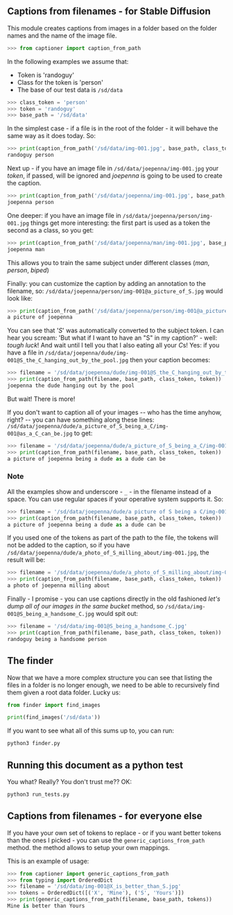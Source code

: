 ## Captions from filenames - for Stable Diffusion

This module creates captions from images in a folder based on
the folder names and the name of the image file.

```python
>>> from captioner import caption_from_path

```

In the following examples we assume that:

 - Token is 'randoguy'
 - Class for the token is 'person'
 - The base of our test data is `/sd/data`

```py
>>> class_token = 'person'
>>> token = 'randoguy'
>>> base_path = '/sd/data'

```

In the simplest case - if a file is in the root of the folder -
it will behave the same way as it does today. So:

```py
>>> print(caption_from_path('/sd/data/img-001.jpg', base_path, class_token, token))
randoguy person

```

Next up - if you have an image file in `/sd/data/joepenna/img-001.jpg` your *token*, if
passed, will be ignored and *joepenna* is going to be used to create the caption.

```py
>>> print(caption_from_path('/sd/data/joepenna/img-001.jpg', base_path, class_token, token))
joepenna person

```
One deeper: if you have an image file in `/sd/data/joepenna/person/img-001.jpg` things get
more interesting: the first part is used as a token the second as a class, so you get:

```py
>>> print(caption_from_path('/sd/data/joepenna/man/img-001.jpg', base_path, class_token, token))
joepenna man

```
This allows you to train the same subject under different classes (*man*, *person*, *biped*)

Finally: you can customize the caption by adding an annotation to the filename, so:
`/sd/data/joepenna/person/img-001@a_picture_of_S.jpg` would look like:

```py
>>> print(caption_from_path('/sd/data/joepenna/person/img-001@a_picture_of_S.jpg', base_path, class_token, token))
a picture of joepenna

```

You can see that '*S*' was automatically converted to the subject token. I can hear you scream: 'But what if I
want to have an "S" in my caption?' - well: *tough luck*! And wait until I tell you that I also eating all your
*C*s! Yes: if you have a file in `/sd/data/joepenna/dude/img-001@S_the_C_hanging_out_by_the_pool.jpg` then
your caption becomes:

```py
>>> filename = '/sd/data/joepenna/dude/img-001@S_the_C_hanging_out_by_the_pool.jpg'
>>> print(caption_from_path(filename, base_path, class_token, token))
joepenna the dude hanging out by the pool

```

But wait! There is more!

If you don't want to caption all of your images -- who has the time anyhow, right? -- you can have
something along these lines: `/sd/data/joepenna/dude/a_picture_of_S_being_a_C/img-001@as_a_C_can_be.jpg` to get:

```py
>>> filename = '/sd/data/joepenna/dude/a_picture_of_S_being_a_C/img-001@as_a_C_can_be.jpg'
>>> print(caption_from_path(filename, base_path, class_token, token))
a picture of joepenna being a dude as a dude can be

```

### Note
All the examples show and underscore - `_` - in the filename instead of a space. You can use
regular spaces if your operative system supports it. So:

```py
>>> filename = '/sd/data/joepenna/dude/a picture of S being a C/img-001@as a C can be.jpg'
>>> print(caption_from_path(filename, base_path, class_token, token))
a picture of joepenna being a dude as a dude can be

```



If you used one of the tokens as part of the path to the file, the tokens will not be added to the caption, so
if you have `/sd/data/joepenna/dude/a_photo_of_S_milling_about/img-001.jpg`, the result will be:

```py
>>> filename = '/sd/data/joepenna/dude/a_photo_of_S_milling_about/img-001.jpg'
>>> print(caption_from_path(filename, base_path, class_token, token))
a photo of joepenna milling about

```

Finally - I promise - you can use captions directly in the old fashioned *let's dump all of our
images in the same bucket* method, so `/sd/data/img-001@S_being_a_handsome_C.jpg` would spit out:

```py
>>> filename = '/sd/data/img-001@S_being_a_handsome_C.jpg'
>>> print(caption_from_path(filename, base_path, class_token, token))
randoguy being a handsome person

```

## The finder

Now that we have a more complex structure you can see that listing the files in a folder is no
longer enough, we need to be able to recursively find them given a root data folder. Lucky us:

```py
from finder import find_images

print(find_images('/sd/data'))
```

If you want to see what all of this sums up to, you can run:

```bash
python3 finder.py
```

## Running this document as a python test

You what? Really? You don't trust me?? OK:

```bash
python3 run_tests.py
```

## Captions from filenames - for everyone else

If you have your own set of tokens to replace - or if you want better tokens than the ones I picked -
you can use the `generic_captions_from_path` method. the method allows to setup your own mappings.

This is an example of usage:

```py
>>> from captioner import generic_captions_from_path
>>> from typing import OrderedDict
>>> filename = '/sd/data/img-001@X_is_better_than_S.jpg'
>>> tokens = OrderedDict([('X', 'Mine'), ('S', 'Yours')])
>>> print(generic_captions_from_path(filename, base_path, tokens))
Mine is better than Yours

```
